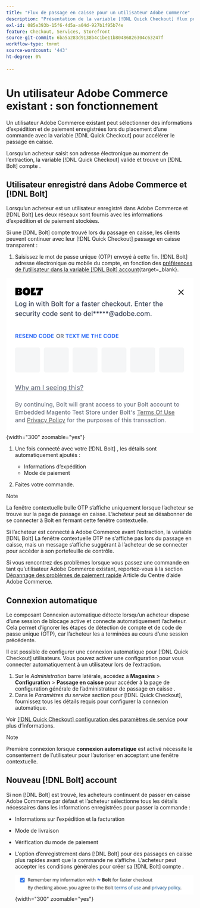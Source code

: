 ```yaml
---
title: "Flux de passage en caisse pour un utilisateur Adobe Commerce"
description: "Présentation de la variable [!DNL Quick Checkout] flux pour un utilisateur Adobe Commerce."
exl-id: 085e393b-15f6-4d5a-a04d-927b1f95b74e
feature: Checkout, Services, Storefront
source-git-commit: 6ba5a283d9138b4c1be11b80486826304c63247f
workflow-type: tm+mt
source-wordcount: '443'
ht-degree: 0%

---
```


# Un utilisateur Adobe Commerce existant : son fonctionnement

Un utilisateur Adobe Commerce existant peut sélectionner des informations d’expédition et de paiement enregistrées lors du placement d’une commande avec la variable [!DNL Quick Checkout] pour accélérer le passage en caisse.

Lorsqu’un acheteur saisit son adresse électronique au moment de l’extraction, la variable [!DNL Quick Checkout] valide et trouve un [!DNL Bolt] compte .

## Utilisateur enregistré dans Adobe Commerce et [!DNL Bolt]

Lorsqu’un acheteur est un utilisateur enregistré dans Adobe Commerce et [!DNL Bolt] Les deux réseaux sont fournis avec les informations d’expédition et de paiement stockées.

Si une [!DNL Bolt] compte trouvé lors du passage en caisse, les clients peuvent continuer avec leur [!DNL Quick Checkout] passage en caisse transparent :

1. Saisissez le mot de passe unique (OTP) envoyé à cette fin. [!DNL Bolt] adresse électronique ou mobile du compte, en fonction des [préférences de l’utilisateur dans la variable [!DNL Bolt] account](https://help.bolt.com/shoppers/account/account-settings/#how-to-set-preferred-login-method){target=_blank}.

![pop-up OTP](assets/new-logo-otp-email.png){width="300" zoomable="yes"}

1. Une fois connecté avec votre [!DNL Bolt] , les détails sont automatiquement ajoutés :

   - Informations d’expédition
   - Mode de paiement

1. Faites votre commande.

>[!NOTE]
>
> La fenêtre contextuelle bulle OTP s’affiche uniquement lorsque l’acheteur se trouve sur la page de passage en caisse. L’acheteur peut se désabonner de se connecter à Bolt en fermant cette fenêtre contextuelle.

Si l’acheteur est connecté à Adobe Commerce avant l’extraction, la variable [!DNL Bolt] La fenêtre contextuelle OTP ne s’affiche pas lors du passage en caisse, mais un message s’affiche suggérant à l’acheteur de se connecter pour accéder à son portefeuille de contrôle.

Si vous rencontrez des problèmes lorsque vous passez une commande en tant qu’utilisateur Adobe Commerce existant, reportez-vous à la section [Dépannage des problèmes de paiement rapide](https://experienceleague.adobe.com/docs/commerce-knowledge-base/kb/troubleshooting/miscellaneous/quick-checkout-issues.html) Article du Centre d’aide Adobe Commerce.

## Connexion automatique

Le composant Connexion automatique détecte lorsqu’un acheteur dispose d’une session de blocage active et connecte automatiquement l’acheteur. Cela permet d’ignorer les étapes de détection de compte et de code de passe unique (OTP), car l’acheteur les a terminées au cours d’une session précédente.

Il est possible de configurer une connexion automatique pour [!DNL Quick Checkout] utilisateurs. Vous pouvez activer une configuration pour vous connecter automatiquement à un utilisateur lors de l’extraction.

1. Sur le _Administration_ barre latérale, accédez à **Magasins** > **Configuration** > **Passage en caisse** pour accéder à la page de configuration générale de l’administrateur de passage en caisse .
1. Dans le _Paramètres du service_ section pour [!DNL Quick Checkout], fournissez tous les détails requis pour configurer la connexion automatique.

Voir [[!DNL Quick Checkout] configuration des paramètres de service](../quick-checkout/onboarding.md#configure-service-settings) pour plus d’informations.

>[!NOTE]
>
> Première connexion lorsque **connexion automatique** est activé nécessite le consentement de l’utilisateur pour l’autoriser en acceptant une fenêtre contextuelle.

## Nouveau [!DNL Bolt] account

Si non [!DNL Bolt] est trouvé, les acheteurs continuent de passer en caisse Adobe Commerce par défaut et l’acheteur sélectionne tous les détails nécessaires dans les informations enregistrées pour passer la commande :

- Informations sur l’expédition et la facturation
- Mode de livraison
- Vérification du mode de paiement
- L’option d’enregistrement dans [!DNL Bolt] pour des passages en caisse plus rapides avant que la commande ne s’affiche. L’acheteur peut accepter les conditions générales pour créer sa [!DNL Bolt] compte .

  ![Mémoriser [!DNL Bolt]](assets/checkbox-remember-bolt.png){width="300" zoomable="yes"}
